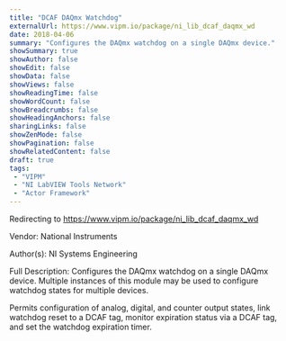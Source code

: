 ```yaml
---
title: "DCAF DAQmx Watchdog"
externalUrl: https://www.vipm.io/package/ni_lib_dcaf_daqmx_wd
date: 2018-04-06
summary: "Configures the DAQmx watchdog on a single DAQmx device."
showSummary: true
showAuthor: false
showEdit: false
showData: false
showViews: false
showReadingTime: false
showWordCount: false
showBreadcrumbs: false
showHeadingAnchors: false
sharingLinks: false
showZenMode: false
showPagination: false
showRelatedContent: false
draft: true
tags:
 - "VIPM"
 - "NI LabVIEW Tools Network"
 - "Actor Framework"
---
```


Redirecting to https://www.vipm.io/package/ni_lib_dcaf_daqmx_wd

Vendor: National Instruments

Author(s): NI Systems Engineering
 
Full Description:
Configures the DAQmx watchdog on a single DAQmx device.  Multiple instances of this module may be used to configure watchdog states for multiple devices.

Permits configuration of analog, digital, and counter output states, link watchdog reset to a DCAF tag, monitor expiration status via a DCAF tag, and set the watchdog expiration timer.